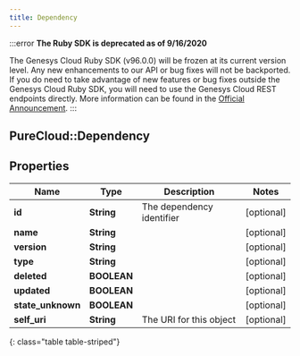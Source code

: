 ```yaml
---
title: Dependency
---
```


:::error
**The Ruby SDK is deprecated as of 9/16/2020**

The Genesys Cloud Ruby SDK (v96.0.0) will be frozen at its current version level. Any new enhancements to our API or bug fixes will not be backported. If you do need to take advantage of new features or bug fixes outside the Genesys Cloud Ruby SDK, you will need to use the Genesys Cloud REST endpoints directly. More information can be found in the [Official Announcement](https://developer.mypurecloud.com/forum/t/announcement-genesys-cloud-ruby-sdk-end-of-life/8850).
:::


## PureCloud::Dependency

## Properties

|Name | Type | Description | Notes|
|------------ | ------------- | ------------- | -------------|
| **id** | **String** | The dependency identifier | [optional] |
| **name** | **String** |  | [optional] |
| **version** | **String** |  | [optional] |
| **type** | **String** |  | [optional] |
| **deleted** | **BOOLEAN** |  | [optional] |
| **updated** | **BOOLEAN** |  | [optional] |
| **state_unknown** | **BOOLEAN** |  | [optional] |
| **self_uri** | **String** | The URI for this object | [optional] |
{: class="table table-striped"}


